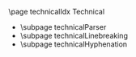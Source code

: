 \page technicalIdx Technical

- \subpage technicalParser
- \subpage technicalLinebreaking
- \subpage technicalHyphenation